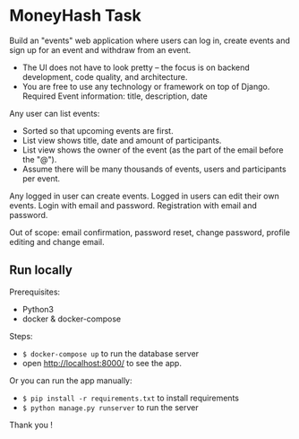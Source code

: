 # MoneyHash Task

Build an "events" web application where users can log in, create events and sign up for an event and withdraw from an event.
- The UI does not have to look pretty – the focus is on backend development, code quality, and architecture.
- You are free to use any technology or framework on top of Django.
Required Event information: title, description, date

Any user can list events:
- Sorted so that upcoming events are first.
- List view shows title, date and amount of participants.
- List view shows the owner of the event (as the part of the email before the "@").
- Assume there will be many thousands of events, users and participants per event.

Any logged in user can create events.
Logged in users can edit their own events.
Login with email and password.
Registration with email and password.


Out of scope: email confirmation, password reset, change password, profile editing and change email.


## Run locally 

Prerequisites:

- Python3
- docker & docker-compose

Steps:

- `$ docker-compose up` to run the database server
- open [http://localhost:8000/](http://localhost:8000/) to see the app.

Or you can run the app manually:

- `$ pip install -r requirements.txt` to install requirements
- `$ python manage.py runserver` to run the server

Thank you !